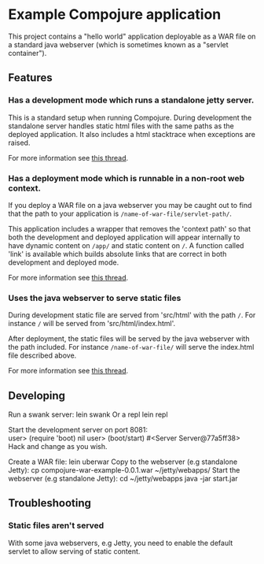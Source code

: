 
# Example Compojure application #

This project contains a "hello world" application deployable as a WAR file on a standard java webserver (which is sometimes known as a "servlet container").

## Features ##

### Has a development mode which runs a standalone jetty server. ###

This is a standard setup when running Compojure. During development the standalone server handles static html files with the same paths as the deployed application. It also includes a html stacktrace when exceptions are raised.

For more information see [this thread](http://groups.google.com/group/compojure/browse_thread/thread/3e988b6b29b787fe).

### Has a deployment mode which is runnable in a non-root web context. ###

If you deploy a WAR file on a java webserver you may be caught out to find that the path to your application is `/name-of-war-file/servlet-path/`. 

This application includes a wrapper that removes the 'context path' so that both the development and deployed application will appear internally to have dynamic content on `/app/` and static content on `/`. A function called 'link' is available which builds absolute links that are correct in both development and deployed mode.

For more information see [this thread](http://groups.google.com/group/compojure/browse_thread/thread/28df9365fd355299).

### Uses the java webserver to serve static files ###

During development static file are served from 'src/html' with the path `/`. For instance `/` will be served from 'src/html/index.html'.

After deployment, the static files will be served by the java webserver with the path included. For instance `/name-of-war-file/` will serve the index.html file described above.

For more information see [this thread](http://groups.google.com/group/compojure/browse_thread/thread/f8e7af677ada8536).

## Developing ##

Run a swank server:
    lein swank
Or a repl
    lein repl    
   
Start the development server on port 8081:   
    user> (require 'boot)
    nil
    user> (boot/start)
    #<Server Server@77a5ff38>
Hack and change as you wish.

Create a WAR file:
    lein uberwar
Copy to the webserver (e.g standalone Jetty):
    cp compojure-war-example-0.0.1.war ~/jetty/webapps/
Start the webserver (e.g standalone Jetty):
    cd ~/jetty/webapps
    java -jar start.jar

## Troubleshooting ##

### Static files aren't served ###

With some java webservers, e.g Jetty, you need to enable the default servlet to allow serving of static content.


